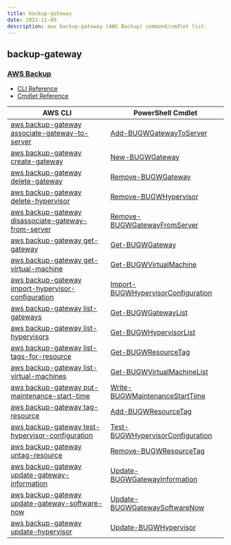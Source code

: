 ```yaml
---
title: backup-gateway
date: 2022-11-09
description: aws backup-gateway (AWS Backup) command/cmdlet list.
---
```


## backup-gateway

### [AWS Backup](https://aws.amazon.com/backup/)

* [CLI Reference](https://docs.aws.amazon.com/cli/latest/reference/backup-gateway/index.html)
* [Cmdlet Reference](https://docs.aws.amazon.com/powershell/latest/reference/items/BackupGateway_cmdlets.html)

|AWS CLI|PowerShell Cmdlet|
|----|----|
|[aws backup-gateway associate-gateway-to-server](https://docs.aws.amazon.com/cli/latest/reference/backup-gateway/associate-gateway-to-server.html)|[Add-BUGWGatewayToServer](https://docs.aws.amazon.com/powershell/latest/reference/items/Add-BUGWGatewayToServer.html)|
|[aws backup-gateway create-gateway](https://docs.aws.amazon.com/cli/latest/reference/backup-gateway/create-gateway.html)|[New-BUGWGateway](https://docs.aws.amazon.com/powershell/latest/reference/items/New-BUGWGateway.html)|
|[aws backup-gateway delete-gateway](https://docs.aws.amazon.com/cli/latest/reference/backup-gateway/delete-gateway.html)|[Remove-BUGWGateway](https://docs.aws.amazon.com/powershell/latest/reference/items/Remove-BUGWGateway.html)|
|[aws backup-gateway delete-hypervisor](https://docs.aws.amazon.com/cli/latest/reference/backup-gateway/delete-hypervisor.html)|[Remove-BUGWHypervisor](https://docs.aws.amazon.com/powershell/latest/reference/items/Remove-BUGWHypervisor.html)|
|[aws backup-gateway disassociate-gateway-from-server](https://docs.aws.amazon.com/cli/latest/reference/backup-gateway/disassociate-gateway-from-server.html)|[Remove-BUGWGatewayFromServer](https://docs.aws.amazon.com/powershell/latest/reference/items/Remove-BUGWGatewayFromServer.html)|
|[aws backup-gateway get-gateway](https://docs.aws.amazon.com/cli/latest/reference/backup-gateway/get-gateway.html)|[Get-BUGWGateway](https://docs.aws.amazon.com/powershell/latest/reference/items/Get-BUGWGateway.html)|
|[aws backup-gateway get-virtual-machine](https://docs.aws.amazon.com/cli/latest/reference/backup-gateway/get-virtual-machine.html)|[Get-BUGWVirtualMachine](https://docs.aws.amazon.com/powershell/latest/reference/items/Get-BUGWVirtualMachine.html)|
|[aws backup-gateway import-hypervisor-configuration](https://docs.aws.amazon.com/cli/latest/reference/backup-gateway/import-hypervisor-configuration.html)|[Import-BUGWHypervisorConfiguration](https://docs.aws.amazon.com/powershell/latest/reference/items/Import-BUGWHypervisorConfiguration.html)|
|[aws backup-gateway list-gateways](https://docs.aws.amazon.com/cli/latest/reference/backup-gateway/list-gateways.html)|[Get-BUGWGatewayList](https://docs.aws.amazon.com/powershell/latest/reference/items/Get-BUGWGatewayList.html)|
|[aws backup-gateway list-hypervisors](https://docs.aws.amazon.com/cli/latest/reference/backup-gateway/list-hypervisors.html)|[Get-BUGWHypervisorList](https://docs.aws.amazon.com/powershell/latest/reference/items/Get-BUGWHypervisorList.html)|
|[aws backup-gateway list-tags-for-resource](https://docs.aws.amazon.com/cli/latest/reference/backup-gateway/list-tags-for-resource.html)|[Get-BUGWResourceTag](https://docs.aws.amazon.com/powershell/latest/reference/items/Get-BUGWResourceTag.html)|
|[aws backup-gateway list-virtual-machines](https://docs.aws.amazon.com/cli/latest/reference/backup-gateway/list-virtual-machines.html)|[Get-BUGWVirtualMachineList](https://docs.aws.amazon.com/powershell/latest/reference/items/Get-BUGWVirtualMachineList.html)|
|[aws backup-gateway put-maintenance-start-time](https://docs.aws.amazon.com/cli/latest/reference/backup-gateway/put-maintenance-start-time.html)|[Write-BUGWMaintenanceStartTime](https://docs.aws.amazon.com/powershell/latest/reference/items/Write-BUGWMaintenanceStartTime.html)|
|[aws backup-gateway tag-resource](https://docs.aws.amazon.com/cli/latest/reference/backup-gateway/tag-resource.html)|[Add-BUGWResourceTag](https://docs.aws.amazon.com/powershell/latest/reference/items/Add-BUGWResourceTag.html)|
|[aws backup-gateway test-hypervisor-configuration](https://docs.aws.amazon.com/cli/latest/reference/backup-gateway/test-hypervisor-configuration.html)|[Test-BUGWHypervisorConfiguration](https://docs.aws.amazon.com/powershell/latest/reference/items/Test-BUGWHypervisorConfiguration.html)|
|[aws backup-gateway untag-resource](https://docs.aws.amazon.com/cli/latest/reference/backup-gateway/untag-resource.html)|[Remove-BUGWResourceTag](https://docs.aws.amazon.com/powershell/latest/reference/items/Remove-BUGWResourceTag.html)|
|[aws backup-gateway update-gateway-information](https://docs.aws.amazon.com/cli/latest/reference/backup-gateway/update-gateway-information.html)|[Update-BUGWGatewayInformation](https://docs.aws.amazon.com/powershell/latest/reference/items/Update-BUGWGatewayInformation.html)|
|[aws backup-gateway update-gateway-software-now](https://docs.aws.amazon.com/cli/latest/reference/backup-gateway/update-gateway-software-now.html)|[Update-BUGWGatewaySoftwareNow](https://docs.aws.amazon.com/powershell/latest/reference/items/Update-BUGWGatewaySoftwareNow.html)|
|[aws backup-gateway update-hypervisor](https://docs.aws.amazon.com/cli/latest/reference/backup-gateway/update-hypervisor.html)|[Update-BUGWHypervisor](https://docs.aws.amazon.com/powershell/latest/reference/items/Update-BUGWHypervisor.html)|

